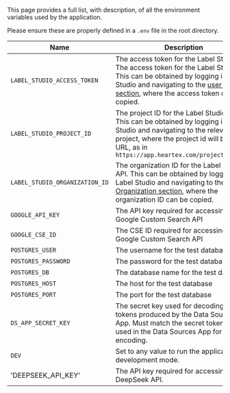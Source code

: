 This page provides a full list, with description, of all the environment variables used by the application.

Please ensure these are properly defined in a `.env` file in the root directory.

| Name                           | Description                                                                                                                                                                                                                                                       | Example  |
|--------------------------------|-------------------------------------------------------------------------------------------------------------------------------------------------------------------------------------------------------------------------------------------------------------------|----------|
| `LABEL_STUDIO_ACCESS_TOKEN`    | The access token for the Label Studio API. The access token for the Label Studio API. This can be obtained by logging into Label Studio and navigating to the [user account section](https://app.heartex.com/user/account), where the access token can be copied. | `abc123` |
| `LABEL_STUDIO_PROJECT_ID`      | The project ID for the Label Studio API. This can be obtained by logging into Label Studio and navigating to the relevant project, where the project id will be in the URL, as in `https://app.heartex.com/projects/58475/`                                       | `58475`  |
| `LABEL_STUDIO_ORGANIZATION_ID` | The organization ID for the Label Studio API. This can be obtained by logging into Label Studio and navigating to the [Organization section](https://app.heartex.com/organization?page=1), where the organization ID can be copied.                               | `6758`   |
| `GOOGLE_API_KEY`               | The API key required for accessing the Google Custom Search API                                                                                                                                                                                                   | `abc123` |
| `GOOGLE_CSE_ID`                | The CSE ID required for accessing the Google Custom Search API                                                                                                                                                                                                    | `abc123` |
|`POSTGRES_USER`                 | The username for the test database                                                                                                                                                                                                                                | `test_source_collector_user` |
|`POSTGRES_PASSWORD`             | The password for the test database                                                                                                                                                                                                                                | `HanviliciousHamiltonHilltops` |
|`POSTGRES_DB`                   | The database name for the test database                                                                                                                                                                                                                           | `source_collector_test_db` |
|`POSTGRES_HOST`                 | The host for the test database                                                                                                                                                                                                                                    | `127.0.0.1` |
|`POSTGRES_PORT`                 | The port for the test database                                                                                                                                                                                                                                    | `5432` |
|`DS_APP_SECRET_KEY`| The secret key used for decoding JWT tokens produced by the Data Sources App. Must match the secret token that is used in the Data Sources App for encoding.                                                                                                      |`abc123`|
|`DEV`| Set to any value to run the application in development mode.                                                                                                                                                                                                      |`true`|
|'DEEPSEEK_API_KEY'| The API key required for accessing the DeepSeek API.                                                                                                                                                                                                              |`abc123`|
